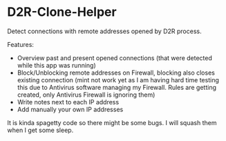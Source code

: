 # D2R-Clone-Helper

Detect connections with remote addresses opened by D2R process.

Features:

- Overview past and present opened connections (that were detected while this app was running)
- Block/Unblocking remote addresses on Firewall, blocking also closes existing connection (mint not work yet as I am having hard time testing this due to Antivirus software managing my Firewall. Rules are getting created, only Antivirus Firewall is ignoring them)
- Write notes next to each IP address
- Add manually your own IP addresses

It is kinda spagetty code so there might be some bugs. I will squash them when I get some sleep.
